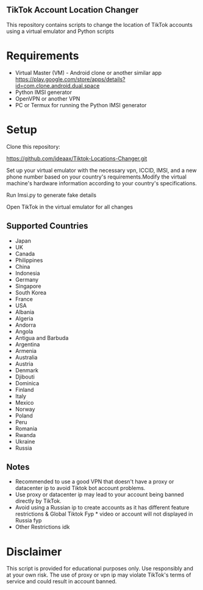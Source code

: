 ## TikTok Account Location Changer

This repository contains scripts to change the location of TikTok accounts using a virtual emulator and Python scripts

# Requirements
* Virtual Master (VM) - Android clone or another similar app
https://play.google.com/store/apps/details?id=com.clone.android.dual.space
* Python IMSI generator
* OpenVPN or another VPN
* PC or Termux for running the Python IMSI generator

# Setup

Clone this repository:

https://github.com/ideaax/Tiktok-Locations-Changer.git

Set up your virtual emulator with the necessary vpn, ICCID, IMSI, and a new phone number based on your country's requirements.Modify the virtual machine's hardware information according to your country's specifications.

Run  Imsi.py to generate fake details 

Open TikTok in the virtual emulator for all changes 

## Supported Countries
* Japan 
* UK
* Canada
* Philippines
* China
* Indonesia
* Germany
* Singapore
* South Korea
* France
* USA
* Albania
* Algeria
* Andorra
* Angola
* Antigua and Barbuda
* Argentina
* Armenia
* Australia
* Austria
* Denmark
* Djibouti
* Dominica
* Finland
* Italy
* Mexico
* Norway
* Poland
* Peru
* Romania
* Rwanda
* Ukraine
* Russia

## Notes
* Recommended to use a good VPN that doesn't have a proxy or datacenter ip to avoid Tiktok bot account problems.
* Use proxy or datacenter ip may lead to your account being banned directly by TikTok. 
* Avoid using a Russian ip to create accounts as it has different feature restrictions & Global Tiktok Fyp * 
video or account  will not displayed in Russia  fyp 
* Other Restrictions idk


# Disclaimer
This script is provided for educational purposes only. Use responsibly and at your own risk. The use of proxy or vpn ip may violate TikTok's terms of service and could result in account  banned. 
